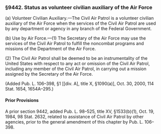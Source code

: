 ### §9442. Status as volunteer civilian auxiliary of the Air Force ###

(a) Volunteer Civilian Auxiliary.—The Civil Air Patrol is a volunteer civilian auxiliary of the Air Force when the services of the Civil Air Patrol are used by any department or agency in any branch of the Federal Government.

(b) Use by Air Force.—(1) The Secretary of the Air Force may use the services of the Civil Air Patrol to fulfill the noncombat programs and missions of the Department of the Air Force.

(2) The Civil Air Patrol shall be deemed to be an instrumentality of the United States with respect to any act or omission of the Civil Air Patrol, including any member of the Civil Air Patrol, in carrying out a mission assigned by the Secretary of the Air Force.

(Added Pub. L. 106–398, §1 [[div. A], title X, §1090(a)], Oct. 30, 2000, 114 Stat. 1654, 1654A–295.)

#### Prior Provisions ####

A prior section 9442, added Pub. L. 98–525, title XV, §1533(b)(1), Oct. 19, 1984, 98 Stat. 2632, related to assistance of Civil Air Patrol by other agencies, prior to the general amendment of this chapter by Pub. L. 106–398.